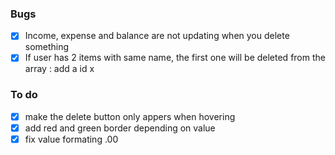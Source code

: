 ### Bugs

- [x] Income, expense and balance are not updating when you delete something
- [x] If user has 2 items with same name, the first one will be deleted from the array : add a id x

### To do

- [x] make the delete button only appers when hovering
- [x] add red and green border depending on value
- [x] fix value formating .00

